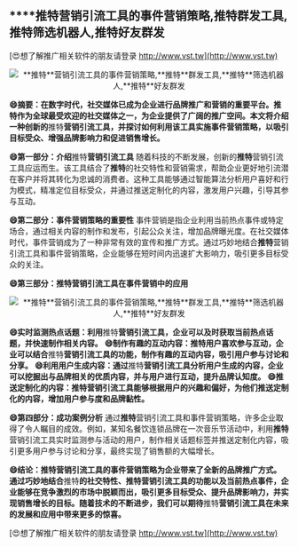 ## ****推特**营销引流工具的事件营销策略,**推特**群发工具,**推特**筛选机器人,**推特**好友群发**

[😍想了解推广相关软件的朋友请登录 http://www.vst.tw](http://www.vst.tw)

 <center><img src="https://vst.tw/MP4/tuiguang/png/4.png" alt="**推特**营销引流工具的事件营销策略,**推特**群发工具,**推特**筛选机器人,**推特**好友群发"></center>

**😄摘要：在数字时代，社交媒体已成为企业进行品牌推广和营销的重要平台。**推特**作为全球最受欢迎的社交媒体之一，为企业提供了广阔的推广空间。本文将介绍一种创新的**推特**营销引流工具，并探讨如何利用该工具实施事件营销策略，以吸引目标受众、增强品牌影响力和促进销售增长。**

**😄第一部分：介绍**推特**营销引流工具**
随着科技的不断发展，创新的**推特**营销引流工具应运而生。该工具结合了**推特**的社交特性和营销需求，帮助企业更好地引流潜在客户并将其转化为忠诚的消费者。这种工具能够通过智能算法分析用户喜好和行为模式，精准定位目标受众，并通过推送定制化的内容，激发用户兴趣，引导其参与互动。

**😄第二部分：事件营销策略的重要性**
事件营销是指企业利用当前热点事件或特定场合，通过相关内容的制作和发布，引起公众关注，增加品牌曝光度。在社交媒体时代，事件营销成为了一种非常有效的宣传和推广方式。通过巧妙地结合**推特**营销引流工具和事件营销策略，企业能够在短时间内迅速扩大影响力，吸引更多目标受众的关注。

**😄第三部分：**推特**营销引流工具在事件营销中的应用**

 <center><img src="https://vst.tw/MP4/tuiguang/png/8.png" alt="**推特**营销引流工具的事件营销策略,**推特**群发工具,**推特**筛选机器人,**推特**好友群发"></center>

**😄实时监测热点话题：利用**推特**营销引流工具，企业可以及时获取当前热点话题，并快速制作相关内容。**
**😄制作有趣的互动内容：**推特**用户喜欢参与互动，企业可以结合**推特**营销引流工具的功能，制作有趣的互动内容，吸引用户参与讨论和分享。**
**😄利用用户生成内容：通过**推特**营销引流工具分析用户生成的内容，企业可以挖掘出与品牌相关的优质内容，并与用户进行互动，提升品牌认知度。**
**😄推送定制化的内容：**推特**营销引流工具能够根据用户的兴趣和偏好，为他们推送定制化的内容，增加用户参与度和品牌黏性。**

**😄第四部分：成功案例分析**
通过**推特**营销引流工具和事件营销策略，许多企业取得了令人瞩目的成效。例如，某知名餐饮连锁品牌在一次音乐节活动中，利用**推特**营销引流工具实时监测参与活动的用户，制作相关话题标签并推送定制化内容，吸引更多用户参与讨论和分享，最终实现了销售额的大幅增长。

**😄结论：**推特**营销引流工具的事件营销策略为企业带来了全新的品牌推广方式。通过巧妙地结合**推特**的社交特性、**推特**营销引流工具的功能以及当前热点事件，企业能够在竞争激烈的市场中脱颖而出，吸引更多目标受众、提升品牌影响力，并实现销售增长的目标。随着技术的不断进步，我们可以期待**推特**营销引流工具在未来的发展和应用中带来更多的惊喜。**

[😍想了解推广相关软件的朋友请登录 http://www.vst.tw](http://www.vst.tw)



